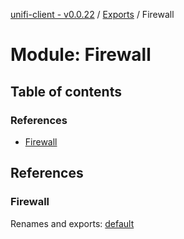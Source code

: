 [unifi-client - v0.0.22](../README.md) / [Exports](../modules.md) / Firewall

# Module: Firewall

## Table of contents

### References

- [Firewall](firewall.md#firewall)

## References

### Firewall

Renames and exports: [default](../classes/firewall_firewall.default.md)
